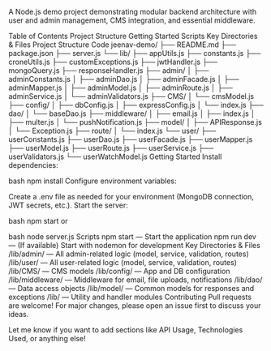 A Node.js demo project demonstrating modular backend architecture with user and admin management, CMS integration, and essential middleware.

Table of Contents
Project Structure
Getting Started
Scripts
Key Directories & Files
Project Structure
Code
jeenav-demo/
├── README.md
├── package.json
├── server.js
└── lib/
    ├── appUtils.js
    ├── constants.js
    ├── croneUtils.js
    ├── customExceptions.js
    ├── jwtHandler.js
    ├── mongoQuery.js
    ├── responseHandler.js
    ├── admin/
    │   ├── adminConstants.js
    │   ├── adminDao.js
    │   ├── adminFacade.js
    │   ├── adminMapper.js
    │   ├── adminModel.js
    │   ├── adminRoute.js
    │   ├── adminService.js
    │   └── adminValidators.js
    ├── CMS/
    │   └── cmsModel.js
    ├── config/
    │   ├── dbConfig.js
    │   ├── expressConfig.js
    │   └── index.js
    ├── dao/
    │   └── baseDao.js
    ├── middleware/
    │   ├── email.js
    │   ├── index.js
    │   ├── multer.js
    │   └── pushNotification.js
    ├── model/
    │   ├── APIResponse.js
    │   └── Exception.js
    ├── route/
    │   └── index.js
    └── user/
        ├── userConstants.js
        ├── userDao.js
        ├── userFacade.js
        ├── userMapper.js
        ├── userModel.js
        ├── userRoute.js
        ├── userService.js
        ├── userValidators.js
        └── userWatchModel.js
Getting Started
Install dependencies:

bash
npm install
Configure environment variables:

Create a .env file as needed for your environment (MongoDB connection, JWT secrets, etc.).
Start the server:

bash
npm start
or

bash
node server.js
Scripts
npm start — Start the application
npm run dev — (If available) Start with nodemon for development
Key Directories & Files
/lib/admin/ — All admin-related logic (model, service, validation, routes)
/lib/user/ — All user-related logic (model, service, validation, routes)
/lib/CMS/ — CMS models
/lib/config/ — App and DB configuration
/lib/middleware/ — Middleware for email, file uploads, notifications
/lib/dao/ — Data access objects
/lib/model/ — Common models for responses and exceptions
/lib/ — Utility and handler modules
Contributing
Pull requests are welcome! For major changes, please open an issue first to discuss your ideas.

Let me know if you want to add sections like API Usage, Technologies Used, or anything else!
